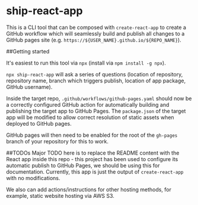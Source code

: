# ship-react-app

This is a CLI tool that can be composed with `create-react-app` to create a GitHub workflow which will seamlessly
build and publish all changes to a GitHub pages site (e.g. `https://${USER_NAME}.github.io/${REPO_NAME}`).

##Getting started

It's easiest to run this tool via `npx` (install via `npm install -g npx`). 

`npx ship-react-app` will ask a series of questions 
(location of repository, repository name, branch which triggers publish, location of app package, GitHub username).

Inside the target repo, `.github/workflows/github-pages.yaml` should now be a correctly configured GitHub action
for automatically building and publishing the target app to GitHub Pages. 
The `package.json` of the target app will be modified to allow correct resolution of static assets 
when deployed to GitHub pages.

GitHub pages will then need to be enabled for the root of the `gh-pages` branch of your repository for this to work.


##TODOs
Major TODO here is to replace the README content with the React app inside this repo - this project has been used to
configure its automatic publish to GitHub Pages, we should be using this for documentation. 
Currently, this app is just the output of `create-react-app` with no modifications.

We also can add actions/instructions for other hosting methods, for example, static website hosting via AWS S3.
